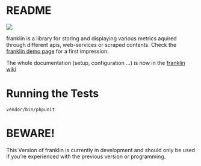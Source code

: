 # README

<img src="http://marceleichner.de/static/img/public/ca1920e3/620xauto/resize/franklin_creenshot_safari_iphone.jpg" />

franklin is a library for storing and displaying various metrics aquired through different apis, web-services or scraped contents. Check the [franklin demo page](http://franklin2.marceleichner.de/) for a first impression.

The whole documentation (setup, configuration …) is now in the [franklin wiki](https://github.com/Ephigenia/franklin/wiki)

# Running the Tests

	vendor/bin/phpunit

# BEWARE!

This Version of franklin is currently in development and should only be used if you’re experienced with the previous version or programming.